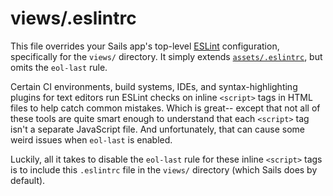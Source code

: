 # views/.eslintrc

This file overrides your Sails app's top-level [ESLint](https://eslint.org/) configuration, specifically for the `views/` directory.  It simply extends [`assets/.eslintrc`](https://sailsjs.com/documentation/anatomy/assets/.eslintrc), but omits the `eol-last` rule.

Certain CI environments, build systems, IDEs, and syntax-highlighting plugins for text editors run ESLint checks on inline `<script>` tags in HTML files to help catch common mistakes.  Which is great-- except that not all of these tools are quite smart enough to understand that each `<script>` tag isn't a separate JavaScript file.  And unfortunately, that can cause some weird issues when `eol-last` is enabled.

Luckily, all it takes to disable the `eol-last` rule for these inline `<script>` tags is to include this `.eslintrc` file in the `views/` directory (which Sails does by default).

<docmeta name="displayName" value=".eslintrc">
